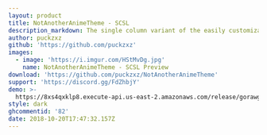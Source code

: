```yaml
---
layout: product
title: NotAnotherAnimeTheme - SCSL
description_markdown: The single column variant of the easily customizable Discord theme!
author: puckzxz
github: 'https://github.com/puckzxz'
images:
  - image: 'https://i.imgur.com/HStMvDg.jpg'
    name: NotAnotherAnimeTheme - SCSL Preview
download: 'https://github.com/puckzxz/NotAnotherAnimeTheme'
support: 'https://discord.gg/FdZhbjY'
demo: >-
  https://8xs4qxklp8.execute-api.us-east-2.amazonaws.com/release/gorawgit?giturl=/puckzxz/NotAnotherAnimeTheme/master/NotAnotherAnimeThemeSCSL.theme.css
style: dark
ghcommentid: '82'
date: 2018-10-20T17:47:32.157Z
---
```


